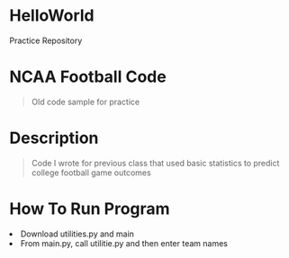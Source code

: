# HelloWorld
Practice Repository

# **NCAA Football Code**
>Old code sample for practice

# **Description**
>Code I wrote for previous class that used basic statistics to predict college football game outcomes

# **How To Run Program**
><ol>
<li>Download utilities.py and main</li>
  <li>From main.py, call utilitie.py and then enter team names</li>
  </ol>
